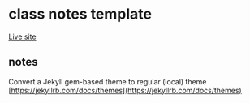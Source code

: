 # class notes template

[Live site](https://dkessner.github.io/class_notes/)




## notes

Convert a Jekyll gem-based theme to regular (local) theme
[https://jekyllrb.com/docs/themes](https://jekyllrb.com/docs/themes)


